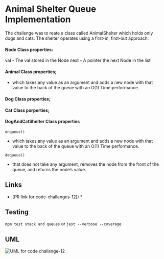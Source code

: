 # Animal Shelter Queue Implementation
The challenge was to reate a class called AnimalShelter which holds only dogs and cats. The shelter operates using a first-in, first-out approach.



#### Node Class properties:

val - The val stored in the Node
next - A pointer the next Node in the list

#### Animal Class properties;
  * which takes any value as an argument and adds a new node with that value to the back of the queue with an O(1) Time performance.

#### Dog Class properties;


#### Cat Class porperties;





#### DogAndCatShelter  Class properties

`enqueue()`

  * which takes any value as an argument and adds a new node with that value to the back of the queue with an O(1) Time performance.

`dequeue()`

  * that does not take any argument, removes the node from the front of the queue, and returns the node’s value.

    
## Links

* [PR link for code-challanges-12]) *

    
    
## Testing
  `npm test stack and queues` or `jest --verbose --coverage`

## UML
![UML for code challange-12]()